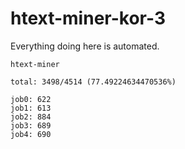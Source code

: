 # htext-miner-kor-3

Everything doing here is automated.

```
htext-miner

total: 3498/4514 (77.49224634470536%)

job0: 622
job1: 613
job2: 884
job3: 689
job4: 690
```